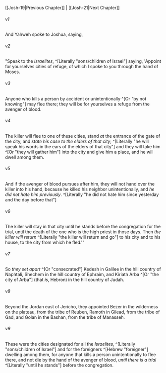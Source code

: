 ﻿---
aliases:
  - Joshua 20
---

[[Josh-19|Previous Chapter]] | [[Josh-21|Next Chapter]]

###### v1
And Yahweh spoke to Joshua, saying,

###### v2
"Speak to the _Israelites_, ^[Literally "sons/children of Israel"] saying, 'Appoint for yourselves cities of refuge, of which I spoke to you through the hand of Moses.

###### v3
Anyone who kills a person by accident or unintentionally ^[Or "by not knowing"] may flee there; they will be for yourselves a refuge from the avenger of blood.

###### v4
The killer will flee to one of these cities, stand _at_ the entrance of the gate of the city, and _state his case to the elders of that city_; ^[Literally "he will speak his words in the ears of the elders of that city"] and they will take him ^[Or "they will gather him"] into the city and give him a place, and he will dwell among them.

###### v5
And if the avenger of blood pursues after him, they will not hand over the killer into his hand, because he killed his neighbor unintentionally, and _he did not hate him previously_. ^[Literally "he did not hate him since yesterday and the day before that"]

###### v6
The killer will stay in that city until he stands before the congregation for the trial, until the death of the one who is the high priest in those days. Then _the killer will return_ ^[Literally "the killer will return and go"] to his city and to his house, to the city from which he fled.'"

###### v7
So _they set apart_ ^[Or "consecrated"] Kedesh in Galilee in the hill country of Naphtali, Shechem in the hill country of Ephraim, and Kiriath Arba ^[Or "the city of Arba"] (that _is_, Hebron) in the hill country of Judah.

###### v8
Beyond the Jordan east of Jericho, they appointed Bezer in the wilderness on the plateau, from the tribe of Reuben, Ramoth in Gilead, from the tribe of Gad, and Golan in the Bashan, from the tribe of Manasseh.

###### v9
These were the cities designated for all the _Israelites_, ^[Literally "sons/children of Israel"] and for the foreigners ^[Hebrew "foreigner"] dwelling among them, for anyone that kills a person unintentionally to flee there, and not die by the hand of the avenger of blood, _until there is a trial_ ^[Literally "until he stands"] before the congregation.